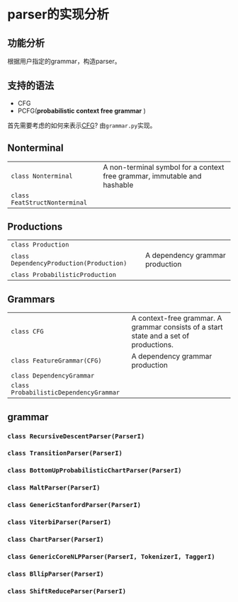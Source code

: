 # parser的实现分析

## 功能分析

根据用户指定的grammar，构造parser。



## 支持的语法

- CFG
- PCFG(**probabilistic context free grammar** )





首先需要考虑的如何来表示[CFG](https://en.wikipedia.org/wiki/Context-free_grammar)? 由`grammar.py`实现。

## Nonterminal

|                               |                                                              |
| ----------------------------- | ------------------------------------------------------------ |
| `class Nonterminal`           | A non-terminal symbol for a context free grammar, immutable and hashable |
| `class FeatStructNonterminal` |                                                              |



## Productions

|                                          |                                 |
| ---------------------------------------- | ------------------------------- |
| `class Production`                       |                                 |
| `class DependencyProduction(Production)` | A dependency grammar production |
| `class ProbabilisticProduction`          |                                 |



## Grammars

|                                        |                                                              |
| -------------------------------------- | ------------------------------------------------------------ |
| `class CFG`                            | A context-free grammar.  A grammar consists of a start state and a set of productions. |
| `class FeatureGrammar(CFG)`            | A dependency grammar production                              |
| `class DependencyGrammar`              |                                                              |
| `class ProbabilisticDependencyGrammar` |                                                              |



## grammar

### `class RecursiveDescentParser(ParserI)`





### `class TransitionParser(ParserI)`



### `class BottomUpProbabilisticChartParser(ParserI)`





### `class MaltParser(ParserI)`





### `class GenericStanfordParser(ParserI)`



### `class ViterbiParser(ParserI)`





### `class ChartParser(ParserI)`



### `class GenericCoreNLPParser(ParserI, TokenizerI, TaggerI)`



### `class BllipParser(ParserI)`





### `class ShiftReduceParser(ParserI)`

